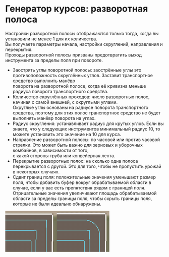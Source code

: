 # Генератор курсов: разворотная полоса
  
Настройки разворотной полосы отображаются только тогда, когда вы установили не менее 1 для их количества.  
Вы получаете параметры начала, настройки скруглений, направления и перекрытия.  
Проходы разворотной полосы призваны предотвратить выход инструмента за пределы поля при повороте.  


  
- Заострять углы поворотной полосы: заострённые углы это противоположность скруглённых углов. Заставит транспортное средство выполнить манёвр  
поворота на разворотной полосе, когда её кривизна меньше радиуса поворота транспортного средства.  
- Количество скруглённых проходов: число разворотных полос, начиная с самой внешней, с округлыми углами.   
Округлые углы основаны на радиусе поворота транспортного средства, поэтому для этих полос транспортное средство не будет выполнять манёвр поворота на углах.  
- Радиус скругления: устанавливает радиус для крутых углов. Если вы знаете, что у следующих инструментов минимальный радиус 10, то можете установить это значение на 10 для курса.  
- Направление разворотной полосы: по часовой или против часовой стрелки. Это может быть важно для зерновых и уборочных комбайнов, в зависимости от того,   
с какой стороны труба или конвейерная лента.  
- Перекрытие разворотных полос: на сколько одна полоса перекрывается с другой. Это для того, чтобы не пропустить урожай в некоторых случаях.  
- Сдвиг границ поля: положительные значения уменьшают размер поля, чтобы добавить буфер вокруг обрабатываемой области в случае, если у вас есть препятствия рядом с границей поля.  
Отрицательные значения увеличивают площадь обрабатываемой области за пределы границы поля, чтобы скрыть границы поля, которые не были идеально обнаружены.  


![Image](../assets/images/sharproundcorner_0_0_330_130.png)

